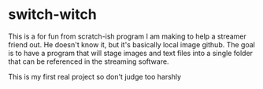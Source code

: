 # switch-witch

This is a for fun from scratch-ish program I am making to help a streamer friend out. He doesn't know it, but it's basically local image github.  The goal is to have a program that will stage images and text files into a single folder that can be referenced in the streaming software.

This is my first real project so don't judge too harshly
